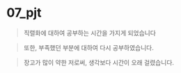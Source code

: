 # 07_pjt

> 직렬화에 대하여 공부하는 시간을 가지게 되었습니다

> 또한, 부족했던 부분에 대하여 다시 공부하였습니다.

> 장고가 많이 약한 저로써, 생각보다 시간이 오래 걸렸습니다.